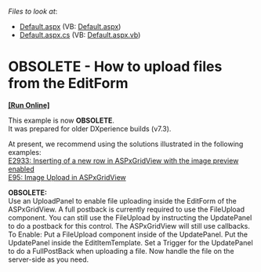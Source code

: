 <!-- default file list -->
*Files to look at*:

* [Default.aspx](./CS/WebSite/Default.aspx) (VB: [Default.aspx](./VB/WebSite/Default.aspx))
* [Default.aspx.cs](./CS/WebSite/Default.aspx.cs) (VB: [Default.aspx.vb](./VB/WebSite/Default.aspx.vb))
<!-- default file list end -->
# OBSOLETE - How to upload files from the EditForm
<!-- run online -->
**[[Run Online]](https://codecentral.devexpress.com/e19)**
<!-- run online end -->


<p>This example is now <strong>OBSOLETE</strong>.<br />
It was prepared for older DXperience builds (v7.3).</p><p>At present, we recommend using the solutions illustrated in the following examples:<br />
<a href="https://www.devexpress.com/Support/Center/p/E2933">E2933: Inserting of a new row in ASPxGridView with the image preview enabled</a><br />
<a href="https://www.devexpress.com/Support/Center/p/E95">E95: Image Upload in ASPxGridView</a></p><p><strong>OBSOLETE:</strong><br />
Use an UploadPanel to enable file uploading inside the EditForm of the ASPxGridView. A full postback is currently required to use the FileUpload component. You can still use the FileUpload by instructing the UpdatePanel to do a postback for this control. The ASPxGridView will still use callbacks. To Enable: Put a FileUpload component inside of the UpdatePanel. Put the UpdatePanel inside the EditItemTemplate. Set a Trigger for the UpdatePanel to do a FullPostBack when uploading a file. Now handle the file on the server-side as you need.</p>

<br/>


